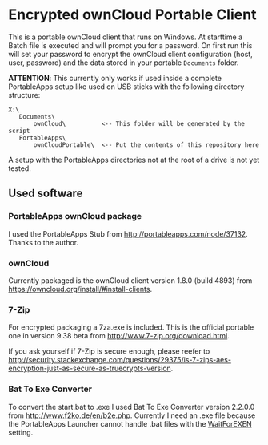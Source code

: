 # Encrypted ownCloud Portable Client

This is a portable ownCloud client that runs on Windows.
At starttime a Batch file is executed and will prompt you for a password.
On first run this will set your password to encrypt the ownCloud client configuration (host, user, password) and the data stored in your portable `Documents` folder.

**ATTENTION**: This currently only works if used inside a complete PortableApps setup like used on USB sticks with the following directory structure:
```
X:\
   Documents\
       ownCloud\          <-- This folder will be generated by the script
   PortableApps\
       ownCloudPortable\  <-- Put the contents of this repository here
```
A setup with the PortableApps directories not at the root of a drive is not yet tested.

## Used software

### PortableApps ownCloud package
I used the PortableApps Stub from http://portableapps.com/node/37132. Thanks to the author.

### ownCloud
Currently packaged is the ownCloud client version 1.8.0 (build 4893) from https://owncloud.org/install/#install-clients.

### 7-Zip
For encrypted packaging a 7za.exe is included. This is the official portable one in version 9.38 beta from http://www.7-zip.org/download.html.

If you ask yourself if 7-Zip is secure enough, please reefer to http://security.stackexchange.com/questions/29375/is-7-zips-aes-encryption-just-as-secure-as-truecrypts-version.

### Bat To Exe Converter
To convert the start.bat to .exe I used Bat To Exe Converter version 2.2.0.0 from http://www.f2ko.de/en/b2e.php.
Currently I need an .exe file because the PortableApps Launcher cannot handle .bat files with the [WaitForEXEN](http://portableapps.com/manuals/PortableApps.comLauncher/ref/launcher.ini/launch.html#waitforexen) setting.
